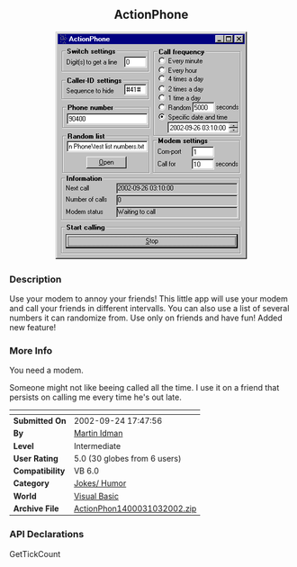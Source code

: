 ﻿<div align="center">

## ActionPhone

<img src="PIC200292645693003.gif">
</div>

### Description

Use your modem to annoy your friends! This little app will use your modem and call your friends in different intervalls. You can also use a list of several numbers it can randomize from. Use only on friends and have fun! Added new feature!
 
### More Info
 
You need a modem.

Someone might not like beeing called all the time. I use it on a friend that persists on calling me every time he's out late.


<span>             |<span>
---                |---
**Submitted On**   |2002-09-24 17:47:56
**By**             |[Martin Idman](https://github.com/Planet-Source-Code/PSCIndex/blob/master/ByAuthor/martin-idman.md)
**Level**          |Intermediate
**User Rating**    |5.0 (30 globes from 6 users)
**Compatibility**  |VB 6\.0
**Category**       |[Jokes/ Humor](https://github.com/Planet-Source-Code/PSCIndex/blob/master/ByCategory/jokes-humor__1-40.md)
**World**          |[Visual Basic](https://github.com/Planet-Source-Code/PSCIndex/blob/master/ByWorld/visual-basic.md)
**Archive File**   |[ActionPhon1400031032002\.zip](https://github.com/Planet-Source-Code/martin-idman-actionphone__1-39259/archive/master.zip)

### API Declarations

GetTickCount





